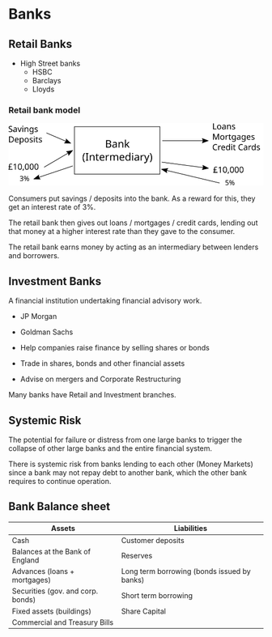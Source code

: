 # Banks #

## Retail Banks ##
- High Street banks
  - HSBC
  - Barclays
  - Lloyds

### Retail bank model ###
![Retail Bank Model](diagrams/retail_bank_model.svg#mono-black)

Consumers put savings / deposits into the bank. 
As a reward for this, they get an interest rate of 3%.

The retail bank then gives out loans / mortgages / credit cards, lending out that money at a higher interest rate than they gave to the consumer.

The retail bank earns money by acting as an intermediary between lenders and borrowers.

## Investment Banks ##
A financial institution undertaking financial advisory work.
- JP Morgan
- Goldman Sachs

- Help companies raise finance by selling shares or bonds
- Trade in shares, bonds and other financial assets
- Advise on mergers and Corporate Restructuring

Many banks have Retail and Investment branches.

## Systemic Risk ##
The potential for failure or distress from one large banks to trigger the collapse of other large banks and the entire financial system.

There is systemic risk from banks lending to each other (Money Markets) since a bank may not repay debt to another bank, which the other bank requires to continue operation.

## Bank Balance sheet ##
| Assets                            | Liabilities                                 |
|-----------------------------------|---------------------------------------------|
| Cash                              | Customer deposits                           |
| Balances at the Bank of England   | Reserves                                    |
| Advances (loans + mortgages)      | Long term borrowing (bonds issued by banks) |
| Securities (gov. and corp. bonds) | Short term borrowing                        |
| Fixed assets (buildings)          | Share Capital                               |
| Commercial and Treasury Bills     |                                             |



